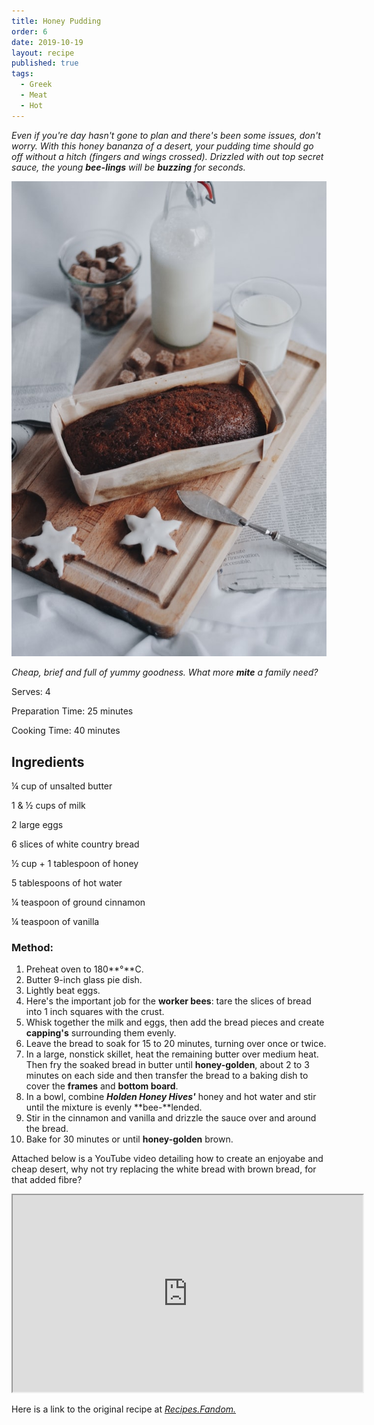 ```yaml
---
title: Honey Pudding
order: 6
date: 2019-10-19
layout: recipe
published: true
tags:
  - Greek
  - Meat
  - Hot
---
```

*Even if you're day hasn't gone to plan and there's been some issues, don't worry. With this honey bananza of a desert, your pudding time should go off without a hitch (fingers and wings crossed). Drizzled with out top secret sauce, the young **bee-lings** will be **buzzing** for seconds.* 

![](../uploads/caroline-hernandez-xlka0cjabus-unsplash.jpg "Photo by Caroline Hernandez on Unsplash")

*Cheap, brief and full of yummy goodness. What more **mite** a family need?*

Serves: 4

Preparation Time: 25 minutes

Cooking Time: 40 minutes

## Ingredients

¼ cup of unsalted butter

1 & ½ cups of milk

2 large eggs

6 slices of white country bread

½ cup + 1 tablespoon of honey

5 tablespoons of hot water

¼ teaspoon of ground cinnamon

¼ teaspoon of vanilla

### Method:

1. Preheat oven to 180**°**C.
2. Butter 9-inch glass pie dish.
3. Lightly beat eggs.
4. Here's the important job for the **worker bees**: tare the slices of bread into 1 inch squares with the crust.
5. Whisk together the milk and eggs, then add the bread pieces and create **capping's** surrounding them evenly. 
6. Leave the bread to soak for 15 to 20 minutes, turning over once or twice.
7. In a large, nonstick skillet, heat the remaining butter over medium heat. Then fry the soaked bread in butter until **honey-golden**, about 2 to 3 minutes on each side and then transfer the bread to a baking dish to cover the **frames** and **bottom board**.
8. In a bowl, combine ***Holden Honey Hives'*** honey and hot water and stir until the mixture is evenly **bee-**lended. 
9. Stir in the cinnamon and vanilla and drizzle the sauce over and around the bread.
10. Bake for 30 minutes or until **honey-golden** brown.

Attached below is a YouTube video detailing how to create an enjoyabe and cheap desert, why not try replacing the white bread with brown bread, for that added fibre?

<div class="video-box"><iframe width="560" height="315" src="https://www.youtube.com/embed/https://youtu.be/UVrvuMq4hvM?rel=0" allow="accelerometer; autoplay; encrypted-media; gyroscope; picture-in-picture" allowfullscreen></iframe></div>

Here is a link to the original recipe at *[Recipes.Fandom.](https://recipes.fandom.com/wiki/Honey_Pudding)*